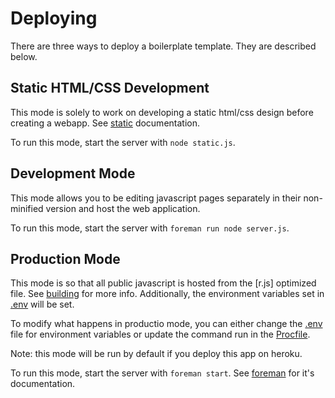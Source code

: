 Deploying
=============

There are three ways to deploy a boilerplate template. They are described below.

## Static HTML/CSS Development

This mode is solely to work on developing a static html/css design before creating a webapp. See [static](static.md) documentation.

To run this mode, start the server with `node static.js`.

## Development Mode

This mode allows you to be editing javascript pages separately in their non-minified version and host the web application.

To run this mode, start the server with `foreman run node server.js`.

## Production Mode

This mode is so that all public javascript is hosted from the [r.js] optimized file. See [building](building.md#rjs-javascript-optimization) for more info. Additionally, the environment variables set in [.env](../.env) will be set.

To modify what happens in productio mode, you can either change the [.env](../.env) file for environment variables or update the command run in the [Procfile](../Procfile).

Note: this mode will be run by default if you deploy this app on heroku.

To run this mode, start the server with `foreman start`. See [foreman](https://github.com/ddollar/foreman) for it's documentation.

